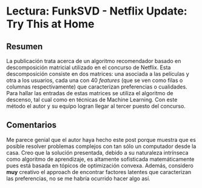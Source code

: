 # Lectura: FunkSVD - Netflix Update: Try This at Home

## Resumen
La publicación trata acerca de un algoritmo recomendador basado en descomposición matricial utilizado en el concurso de Netflix. Esta descomposición consiste en dos matrices: una asociada a las películas y otra a los usuarios, cada una con 40 *features* (que se ven como filas o columnas respectivamente) que caracterizan preferencias o cualidades. Para hallar las entradas de estas matrices se utiliza el algoritmo de descenso, tal cual como en técnicas de Machine Learning. Con este método el autor y su equipo logran llegar al tercer puesto del concurso.

## Comentarios

Me parece genial que el autor haya hecho este post porque muestra que es posible resolver problemas complejos con tan sólo un computador desde la casa. Creo que la solución presentada, debido a su naturaleza intrínseca como algoritmo de aprendizaje, es altamente sofisticada matemáticamente pues está basada en tópicos de optimización convexa. Además, considero **muy** creativo el approach de encontrar factores latentes que caracterizan las preferencias, no se me habría ocurrido hacer algo así.
